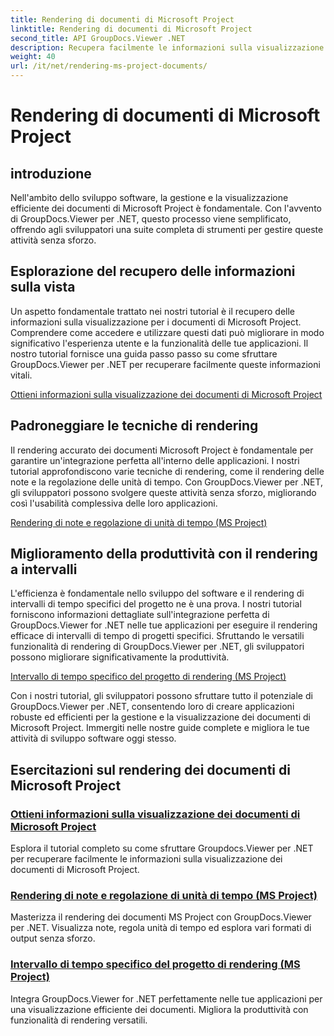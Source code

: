 ```yaml
---
title: Rendering di documenti di Microsoft Project
linktitle: Rendering di documenti di Microsoft Project
second_title: API GroupDocs.Viewer .NET
description: Recupera facilmente le informazioni sulla visualizzazione dei documenti Microsoft Project con GroupDocs.Viewer per .NET. Migliora la produttività con funzionalità di rendering versatili.
weight: 40
url: /it/net/rendering-ms-project-documents/
---
```


# Rendering di documenti di Microsoft Project

## introduzione

Nell'ambito dello sviluppo software, la gestione e la visualizzazione efficiente dei documenti di Microsoft Project è fondamentale. Con l'avvento di GroupDocs.Viewer per .NET, questo processo viene semplificato, offrendo agli sviluppatori una suite completa di strumenti per gestire queste attività senza sforzo.

## Esplorazione del recupero delle informazioni sulla vista
Un aspetto fondamentale trattato nei nostri tutorial è il recupero delle informazioni sulla visualizzazione per i documenti di Microsoft Project. Comprendere come accedere e utilizzare questi dati può migliorare in modo significativo l'esperienza utente e la funzionalità delle tue applicazioni. Il nostro tutorial fornisce una guida passo passo su come sfruttare GroupDocs.Viewer per .NET per recuperare facilmente queste informazioni vitali.

[Ottieni informazioni sulla visualizzazione dei documenti di Microsoft Project](./get-view-info-ms-project/)

## Padroneggiare le tecniche di rendering
Il rendering accurato dei documenti Microsoft Project è fondamentale per garantire un'integrazione perfetta all'interno delle applicazioni. I nostri tutorial approfondiscono varie tecniche di rendering, come il rendering delle note e la regolazione delle unità di tempo. Con GroupDocs.Viewer per .NET, gli sviluppatori possono svolgere queste attività senza sforzo, migliorando così l'usabilità complessiva delle loro applicazioni.

[Rendering di note e regolazione di unità di tempo (MS Project)](./render-notes-and-adjust-time-ms-project/)

## Miglioramento della produttività con il rendering a intervalli
L'efficienza è fondamentale nello sviluppo del software e il rendering di intervalli di tempo specifici del progetto ne è una prova. I nostri tutorial forniscono informazioni dettagliate sull'integrazione perfetta di GroupDocs.Viewer for .NET nelle tue applicazioni per eseguire il rendering efficace di intervalli di tempo di progetti specifici. Sfruttando le versatili funzionalità di rendering di GroupDocs.Viewer per .NET, gli sviluppatori possono migliorare significativamente la produttività.

[Intervallo di tempo specifico del progetto di rendering (MS Project)](./render-project-time-interval-ms-project/)

Con i nostri tutorial, gli sviluppatori possono sfruttare tutto il potenziale di GroupDocs.Viewer per .NET, consentendo loro di creare applicazioni robuste ed efficienti per la gestione e la visualizzazione dei documenti di Microsoft Project. Immergiti nelle nostre guide complete e migliora le tue attività di sviluppo software oggi stesso.
## Esercitazioni sul rendering dei documenti di Microsoft Project
### [Ottieni informazioni sulla visualizzazione dei documenti di Microsoft Project](./get-view-info-ms-project/)
Esplora il tutorial completo su come sfruttare Groupdocs.Viewer per .NET per recuperare facilmente le informazioni sulla visualizzazione dei documenti di Microsoft Project.
### [Rendering di note e regolazione di unità di tempo (MS Project)](./render-notes-and-adjust-time-ms-project/)
Masterizza il rendering dei documenti MS Project con GroupDocs.Viewer per .NET. Visualizza note, regola unità di tempo ed esplora vari formati di output senza sforzo.
### [Intervallo di tempo specifico del progetto di rendering (MS Project)](./render-project-time-interval-ms-project/)
Integra GroupDocs.Viewer for .NET perfettamente nelle tue applicazioni per una visualizzazione efficiente dei documenti. Migliora la produttività con funzionalità di rendering versatili.